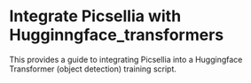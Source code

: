 # Integrate Picsellia with Hugginngface_transformers
This provides a guide to integrating Picsellia into a Huggingface Transformer (object detection) training script. 

